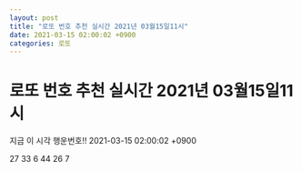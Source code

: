 ```yaml
---
layout: post
title: "로또 번호 추천 실시간 2021년 03월15일11시"
date: 2021-03-15 02:00:02 +0900
categories: 로또
---
```


# 로또 번호 추천 실시간 2021년 03월15일11시

지금 이 시각 행운번호!! 2021-03-15 02:00:02 +0900

 27  33  6  44  26  7 

